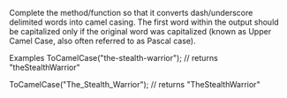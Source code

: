 Complete the method/function so that it converts dash/underscore delimited words into camel casing. 
The first word within the output should be capitalized only if the original word was capitalized (known as Upper Camel Case, 
also often referred to as Pascal case).

Examples
ToCamelCase("the-stealth-warrior"); // returns "theStealthWarrior"

ToCamelCase("The_Stealth_Warrior"); // returns "TheStealthWarrior"